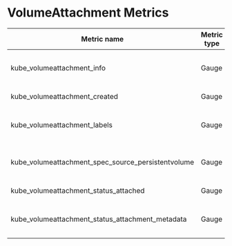 # VolumeAttachment Metrics

| Metric name| Metric type | Labels/tags | Status |
| ---------- | ----------- | ----------- | ----------- |
| kube_volumeattachment_info | Gauge | `volumeattachment`=&lt;volumeattachment-name&gt; <br> `attacher`=&lt;attacher-name&gt; <br> `nodeName`=&lt;node-name&gt; | EXPERIMENTAL |
| kube_volumeattachment_created | Gauge | `volumeattachment`=&lt;volumeattachment-name&gt; | EXPERIMENTAL |
| kube_volumeattachment_labels | Gauge | `volumeattachment`=&lt;volumeattachment-name&gt; <br> `label_VOLUMEATTACHMENT_LABEL`=&lt;VOLUMEATTACHMENT_LABEL&gt;  | EXPERIMENTAL |
| kube_volumeattachment_spec_source_persistentvolume | Gauge | `volumeattachment`=&lt;volumeattachment-name&gt; <br> `volumename`=&lt;persistentvolume-name&gt; | EXPERIMENTAL |
| kube_volumeattachment_status_attached | Gauge | `volumeattachment`=&lt;volumeattachment-name&gt; | EXPERIMENTAL |
| kube_volumeattachment_status_attachment_metadata | Gauge | `volumeattachment`=&lt;volumeattachment-name&gt; <br> `metadata_METADATA_KEY`=&lt;METADATA_VALUE&gt;  | EXPERIMENTAL |
